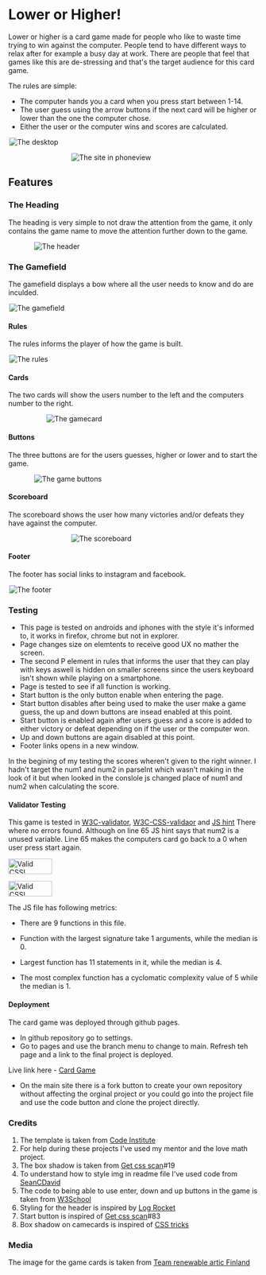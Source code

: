 # Lower or Higher!

Lower or higher is a card game made for people who like to waste time trying to win against the computer. People tend to have different ways to relax after for example a busy day at work. There are people that feel that games like this are de-stressing and that's the target audience for this card game.

The rules are simple:
* The computer hands you a card when you press start between 1-14.
* The user guess using the arrow buttons if the next card will be higher or lower than the one the computer chose.
* Either the user or the computer wins and scores are calculated.

<img
  src="assets/images/desktop.PNG"
  alt="The desktop" 
  title="The desktop"
  style="display: block; margin: 0 auto; max-width: 500px">

  <img
  src="assets/images/phoneview.PNG"
  alt="The site in phoneview" 
  title="The site in phoneview"
  style="display: block; margin: 0 auto; max-width: 250px">

## Features

### The Heading
The heading is very simple to not draw the attention from the game, it only contains the game name to move the attention further down to the game.

<img
  src="assets/images/header.PNG"
  alt="The header" 
  title="The header"
  style="display: block; margin: 0 auto; max-width: 400px">

### The Gamefield
The gamefield displays a bow where all the user needs to know and do are inculded.

<img
  src="assets/images/gamefield.PNG"
  alt="The gamefield" 
  title="The gamefield"
  style="display: block; margin: 0 auto; max-width: 500px">

#### Rules
The rules informs the player of how the game is built.

<img
  src="assets/images/rules.PNG"
  alt="The rules" 
  title="The rules"
  style="display: block; margin: 0 auto; max-width: 500px">

#### Cards
The two cards will show the users number to the left and the computers number to the right.

<img
  src="assets/images/gamecards.PNG"
  alt="The gamecard" 
  title="The gamecard"
  style="display: block; margin: 0 auto; max-width: 350px">

#### Buttons
The three buttons are for the users guesses, higher or lower and to start the game.

<img
  src="assets/images/interact.PNG"
  alt="The game buttons" 
  title="The game buttons"
  style="display: block; margin: 0 auto; max-width: 400px">

#### Scoreboard
The scoreboard shows the user how many victories and/or defeats they have against the computer.

<img
  src="assets/images/scoreboard.PNG"
  alt="The scoreboard" 
  title="The scoreboard"
  style="display: block; margin: 0 auto; max-width: 250px">

#### Footer
The footer has social links to instagram and facebook.

<img
  src="assets/images/footer.PNG"
  alt="The footer" 
  title="The footer"
  style="display: block; margin: 0 auto; max-width: 500px">

  ### Testing 
  * This page is tested on androids and iphones with the style it's informed to, it works in firefox, chrome but not in explorer. 
  * Page changes size on elemtents to receive good UX no mather the screen.
  * The second P element in rules that informs the user that they can play with keys aswell is hidden on smaller screens since the users keyboard isn't shown while playing on a smartphone.
  * Page is tested to see if all function is working.
  * Start button is the only button enable when entering the page.
  * Start button disables after being used to make the user make a game guess, the up and down buttons are insead enabled at this point. 
  * Start button is enabled again after users guess and a score is added to either victory or defeat depending on if the user or the computer won. 
  * Up and down buttons are again disabled at this point.
  * Footer links opens in a new window.

  In the begining of my testing the scores wheren't given to the right winner. I hadn't target the num1 and num2 in parseInt which wasn't making in the look of it but when looked in the conslole js changed place of num1 and num2 when calculating the score.

  

  #### Validator Testing

  This game is tested in [W3C-validator](https://validator.w3.org/), [W3C-CSS-validaor](http://jigsaw.w3.org/css-validator/validator?lang=sv&profile=css3svg&uri=https%3A%2F%2Fohdamnitsnikki.github.io%2Fnew-parent%2F&usermedium=all&vextwarning=&warning=1) and [JS hint](https://jshint.com/)
  There where no errors found. Although on line 65 JS hint says that num2 is a unused variable. Line 65 makes the computers card go back to a 0 when user press start again. 
  <p>
    <a href="https://jigsaw.w3.org/css-validator/check/referer">
        <img style="border:0;width:88px;height:31px"
            src="https://jigsaw.w3.org/css-validator/images/vcss"
            alt="Valid CSS!">
    </a>
</p>

<p>
    <a href="https://jigsaw.w3.org/css-validator/check/referer">
        <img style="border:0;width:88px;height:31px"
            src="https://jigsaw.w3.org/css-validator/images/vcss-blue"
            alt="Valid CSS!"s>
    </a>
</p> 

The JS file has following metrics:

* There are 9 functions in this file.

* Function with the largest signature take 1 arguments, while the median is 0.

* Largest function has 11 statements in it, while the median is 4.

* The most complex function has a cyclomatic complexity value of 5 while the median is 1.  


#### Deployment
The card game was deployed through github pages.
* In github repository go to settings.
* Go to pages and use the branch menu to change to main.
Refresh teh page and a link to the final project is deployed.

Live link here - [Card Game](https://ohdamnitsnikki.github.io/card_game/)

* On the main site there is a fork button to create your own repository without affecting the orginal project or you could go into the project file and use the code button and clone the project directly.


### Credits

1. The template is taken from [Code Institute](https://github.com/Code-Institute-Org/gitpod-full-template)
2. For help during these projects I've used my mentor and the love math project.
3. The box shadow is taken from [Get css scan](https://getcssscan.com/css-box-shadow-examples)#19
4. To understand how to style img in readme file I've used code from [SeanCDavid](https://www.seancdavis.com/posts/three-ways-to-add-image-to-github-readme/)
5. The code to being able to use enter, down and up buttons in the game is taken from [W3School](https://www.w3schools.com/howto/howto_js_trigger_button_enter.asp)
6. Styling for the header is inspired by [Log Rocket](https://blog.logrocket.com/five-cool-css-header-styles-with-cross-browser-compatibility/)
7. Start button is inspired of [Get css scan](https://getcssscan.com/css-buttons-examples)#83
8. Box shadow on camecards is inspired of [CSS tricks](https://css-tricks.com/almanac/properties/b/box-shadow/)

### Media
The image for the game cards is taken from [Team renewable artic Finland](https://teamrenewablearctic.fi/2021/04/23/new-climate-targets-announced/)
